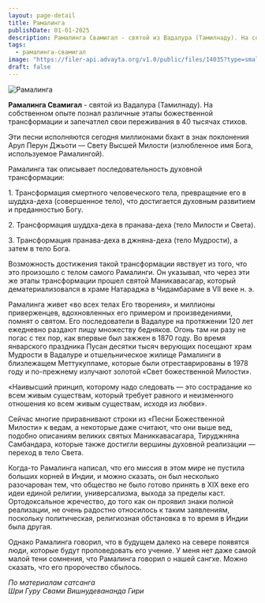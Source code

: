 ```yaml
---
layout: page-detail
title: Рамалинга
publishDate: 01-01-2025
description: Рамалинга Свамигал - святой из Вадалура (Тамилнаду). На собственном опыте познал различные этапы божественной трансформации и запечатлел свои переживания в 40 тысячах стихов. Рамалинга стал одним из самых прославленных святых Южной Индии, его также почитают во всем мире за его великую святость, победу над смертью и за вдохновляющие песни во славу Шивы.
tags:
  - рамалинга-свамигал
image: "https://filer-api.advayta.org/v1.0/public/files/14035?type=small"
draft: false
---
```


![Рамалинга](https://filer-api.advayta.org/v1.0/public/files/14035?type=medium "Рамалинга") 

 **Рамалинга Свамигал** - святой из Вадалура (Тамилнаду). На собственном опыте познал различные этапы божественной трансформации и запечатлел свои переживания в 40 тысячах стихов. 
 
 Эти песни исполняются сегодня миллионами бхакт в знак поклонения Арул Перун Джьоти — Свету Высшей Милости (излюбленное имя Бога, используемое Рамалингой).

 Рамалинга так описывает последовательность духовной трансформации:

 1\. Трансформация смертного человеческого тела, превращение его в шуддха-деха (совершенное тело), что достигается духовным развитием и преданностью Богу.

 2\. Трансформация шуддха-деха в пранава-деха (тело Милости и Света).

 3\. Трансформация пранава-деха в джняна-деха (тело Мудрости), а затем в тело Бога.

 Возможность достижения такой трансформации явствует из того, что это произошло с телом самого Рамалинги. Он указывал, что через эти же этапы трансформации прошел святой Маникавасагар, который дематериализовался в храме Натараджа в Чидамбараме в VII веке н. э.

 Рамалинга живет «во всех телах Его творения», и миллионы приверженцев, вдохновленных его примером и произведениями, помнят о святом. Его последователи в Вадалуре на протяжении 120 лет ежедневно раздают пищу множеству бедняков. Огонь там ни разу не погас с тех пор, как впервые был зажжен в 1870 году. Во время январского праздника Пусан десятки тысяч верующих посещают храм Мудрости в Вадалуре и отшельническое жилище Рамалинги в близлежащем Меттукуппаме, которые были отреставрированы в 1978 году и по-прежнему излучают золотой «Свет божественной Милости».

 «Наивысший принцип, которому надо следовать — это сострадание ко всем живым существам, который требует равного и неизменного отношения ко всем живым существам, исходя из любви».

 Сейчас многие приравнивают строки из «Песни Божественной Милости» к ведам, а некоторые даже считают, что они выше вед, подобно описаниям великих святых Маниккавасагара, Тируджняна Самбандара, которые также достигли вершины духовной реализации — переход в тело Света.

 Когда-то Рамалинга написал, что его миссия в этом мире не пустила больших корней в Индии, и можно сказать, он был несколько разочарован тем, что общество не было готово принять в XIX веке его идеи единой религии, универсализма, выхода за пределы каст. Ортодоксальное жречество, до того как он проявил знаки полной реализации, не очень радостно относилось к таким заявлениям, поскольку политическая, религиозная обстановка в то время в Индии была другая.

 Однако Рамалинга говорил, что в будущем далеко на севере появятся люди, которые будут проповедовать его учение. У меня нет даже самой малой тени сомнения, что Рамалинга говорил о нашей сангхе. Можно сказать, что его пророчество сбылось.

  
_По материалам сатсанга_  
 _Шри Гуру Свами Вишнудевананда Гири_ 
  
  
